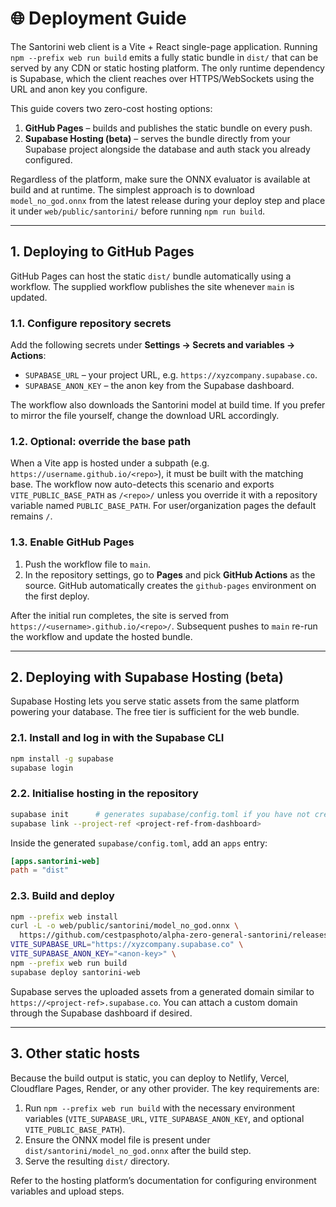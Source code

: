 # 🌐 Deployment Guide

The Santorini web client is a Vite + React single-page application. Running
`npm --prefix web run build` emits a fully static bundle in `dist/` that can be
served by any CDN or static hosting platform. The only runtime dependency is
Supabase, which the client reaches over HTTPS/WebSockets using the URL and anon
key you configure.

This guide covers two zero-cost hosting options:

1. **GitHub Pages** – builds and publishes the static bundle on every push.
2. **Supabase Hosting (beta)** – serves the bundle directly from your Supabase
   project alongside the database and auth stack you already configured.

Regardless of the platform, make sure the ONNX evaluator is available at build
and at runtime. The simplest approach is to download
`model_no_god.onnx` from the latest release during your deploy step and place it
under `web/public/santorini/` before running `npm run build`.

---

## 1. Deploying to GitHub Pages

GitHub Pages can host the static `dist/` bundle automatically using a workflow.
The supplied workflow publishes the site whenever `main` is updated.

### 1.1. Configure repository secrets

Add the following secrets under **Settings → Secrets and variables → Actions**:

- `SUPABASE_URL` – your project URL, e.g. `https://xyzcompany.supabase.co`.
- `SUPABASE_ANON_KEY` – the anon key from the Supabase dashboard.

The workflow also downloads the Santorini model at build time. If you prefer to
mirror the file yourself, change the download URL accordingly.

### 1.2. Optional: override the base path

When a Vite app is hosted under a subpath (e.g. `https://username.github.io/<repo>`),
it must be built with the matching base. The workflow now auto-detects this
scenario and exports `VITE_PUBLIC_BASE_PATH` as `/<repo>/` unless you override it
with a repository variable named `PUBLIC_BASE_PATH`. For user/organization pages
the default remains `/`.

### 1.3. Enable GitHub Pages

1. Push the workflow file to `main`.
2. In the repository settings, go to **Pages** and pick **GitHub Actions** as the
   source. GitHub automatically creates the `github-pages` environment on the
   first deploy.

After the initial run completes, the site is served from
`https://<username>.github.io/<repo>/`. Subsequent pushes to `main` re-run the
workflow and update the hosted bundle.

---

## 2. Deploying with Supabase Hosting (beta)

Supabase Hosting lets you serve static assets from the same platform powering
your database. The free tier is sufficient for the web bundle.

### 2.1. Install and log in with the Supabase CLI

```bash
npm install -g supabase
supabase login
```

### 2.2. Initialise hosting in the repository

```bash
supabase init      # generates supabase/config.toml if you have not created it yet
supabase link --project-ref <project-ref-from-dashboard>
```

Inside the generated `supabase/config.toml`, add an `apps` entry:

```toml
[apps.santorini-web]
path = "dist"
```

### 2.3. Build and deploy

```bash
npm --prefix web install
curl -L -o web/public/santorini/model_no_god.onnx \
  https://github.com/cestpasphoto/alpha-zero-general-santorini/releases/latest/download/model_no_god.onnx
VITE_SUPABASE_URL="https://xyzcompany.supabase.co" \
VITE_SUPABASE_ANON_KEY="<anon-key>" \
npm --prefix web run build
supabase deploy santorini-web
```

Supabase serves the uploaded assets from a generated domain similar to
`https://<project-ref>.supabase.co`. You can attach a custom domain through the
Supabase dashboard if desired.

---

## 3. Other static hosts

Because the build output is static, you can deploy to Netlify, Vercel, Cloudflare
Pages, Render, or any other provider. The key requirements are:

1. Run `npm --prefix web run build` with the necessary environment variables
   (`VITE_SUPABASE_URL`, `VITE_SUPABASE_ANON_KEY`, and optional
   `VITE_PUBLIC_BASE_PATH`).
2. Ensure the ONNX model file is present under `dist/santorini/model_no_god.onnx`
   after the build step.
3. Serve the resulting `dist/` directory.

Refer to the hosting platform’s documentation for configuring environment
variables and upload steps.
